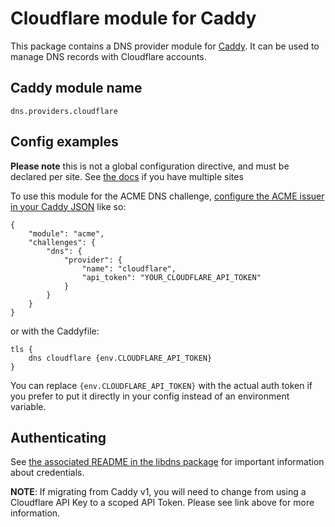 Cloudflare module for Caddy
===========================

This package contains a DNS provider module for [Caddy](https://github.com/caddyserver/caddy). It can be used to manage DNS records with Cloudflare accounts.

## Caddy module name

```
dns.providers.cloudflare
```

## Config examples

**Please note** this is not a global configuration directive, and must be declared per site. See [the docs](https://caddyserver.com/docs/caddyfile/concepts#snippets) if you have multiple sites

To use this module for the ACME DNS challenge, [configure the ACME issuer in your Caddy JSON](https://caddyserver.com/docs/json/apps/tls/automation/policies/issuer/acme/) like so:

```
{
	"module": "acme",
	"challenges": {
		"dns": {
			"provider": {
				"name": "cloudflare",
				"api_token": "YOUR_CLOUDFLARE_API_TOKEN"
			}
		}
	}
}
```

or with the Caddyfile:

```
tls {
	dns cloudflare {env.CLOUDFLARE_API_TOKEN}
}
```

You can replace `{env.CLOUDFLARE_API_TOKEN}` with the actual auth token if you prefer to put it directly in your config instead of an environment variable.


## Authenticating

See [the associated README in the libdns package](https://github.com/libdns/cloudflare) for important information about credentials.

**NOTE**: If migrating from Caddy v1, you will need to change from using a Cloudflare API Key to a scoped API Token. Please see link above for more information.
